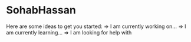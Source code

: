# SohabHassan
Here are some ideas to get you started:
=> I am currently working on...
=> I am currently learning...
=> I am looking for help with
